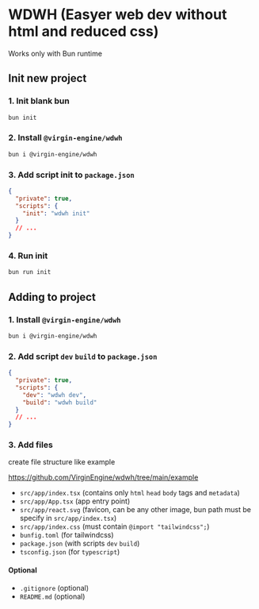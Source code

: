 # WDWH (Easyer web dev without html and reduced css)

Works only with Bun runtime

## Init new project

### 1. Init blank bun

```sh
bun init
```

### 2. Install `@virgin-engine/wdwh`

```sh
bun i @virgin-engine/wdwh
```

### 3. Add script init to `package.json`

```json
{
  "private": true,
  "scripts": {
    "init": "wdwh init"
  }
  // ...
}
```

### 4. Run init

```sh
bun run init
```

## Adding to project

### 1. Install `@virgin-engine/wdwh`

```sh
bun i @virgin-engine/wdwh
```

### 2. Add script `dev` `build` to `package.json`

```json
{
  "private": true,
  "scripts": {
    "dev": "wdwh dev",
    "build": "wdwh build"
  }
  // ...
}
```

### 3. Add files

create file structure like example

https://github.com/VirginEngine/wdwh/tree/main/example

- `src/app/index.tsx` (contains only `html` `head` `body` tags and `metadata`)
- `src/app/App.tsx` (app entry point)
- `src/app/react.svg` (favicon, can be any other image, bun path must be specify in `src/app/index.tsx`)
- `src/app/index.css` (must contain `@import "tailwindcss";`)
- `bunfig.toml` (for tailwindcss)
- `package.json` (with scripts `dev` `build`)
- `tsconfig.json` (for `typescript`)

#### Optional

- `.gitignore` (optional)
- `README.md` (optional)
